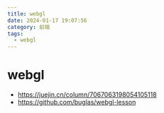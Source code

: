 ```yaml
---
title: webgl
date: 2024-01-17 19:07:56
category: 前端
tags:
  - webgl
---
```

# webgl
- https://juejin.cn/column/7067063198054105118
- https://github.com/buglas/webgl-lesson

